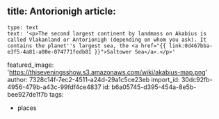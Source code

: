 title: Antorionigh
article:
  -
    type: text
    text: '<p>The second largest continent by landmass on Akabius is called Vlakanland or Antorionigh (depending on whom you ask). It contains the planet''s largest sea, the <a href="{{ link:0d467bba-e3f5-4a81-a00e-074771fedb81 }}">Saltower Sea</a>.</p>'
featured_image: 'https://thiseveningsshow.s3.amazonaws.com/wiki/akabius-map.png'
author: 7328c14f-7ec2-4511-a24d-29a1c5ce23eb
import_id: 30dc92fb-4956-479b-a43c-99fdf4ce4837
id: b6a05745-d395-454a-8e5b-bee927de1f7b
tags:
  - places
